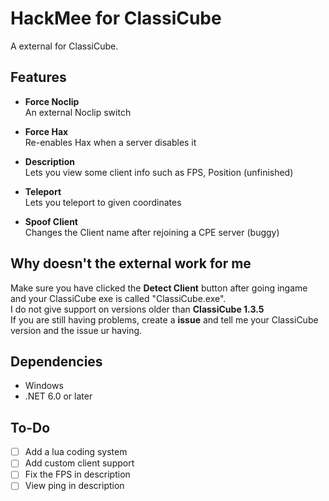 # HackMee for ClassiCube
A external for ClassiCube.

## Features

- **Force Noclip**  
  An external Noclip switch

- **Force Hax**  
  Re-enables Hax when a server disables it

- **Description**  
  Lets you view some client info such as FPS, Position (unfinished)

- **Teleport**  
  Lets you teleport to given coordinates

- **Spoof Client**  
  Changes the Client name after rejoining a CPE server (buggy)


## Why doesn't the external work for me
Make sure you have clicked the **Detect Client** button after going ingame and your ClassiCube exe is called "ClassiCube.exe".<br>
I do not give support on versions older than **ClassiCube 1.3.5**<br>
If you are still having problems, create a **issue** and tell me your ClassiCube version and the issue ur having.<br>

## Dependencies
- Windows
- .NET 6.0 or later

## To-Do
- [ ] Add a lua coding system
- [ ] Add custom client support
- [ ] Fix the FPS in description
- [ ] View ping in description

